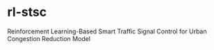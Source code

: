 # rl-stsc
Reinforcement Learning-Based Smart Traffic Signal Control for Urban Congestion Reduction Model
